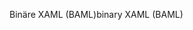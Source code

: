 <span data-ttu-id="beb2e-101">Binäre XAML (BAML)</span><span class="sxs-lookup"><span data-stu-id="beb2e-101">binary XAML (BAML)</span></span>